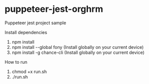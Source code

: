 # puppeteer-jest-orghrm
Puppeteer jest project sample

Install dependencies
1. npm install
2. npm install --global fony (Install globally on your current device)
3. npm install -g chance-cli (Install globally on your current device)

How to run
1. chmod +x run.sh
2. ./run.sh